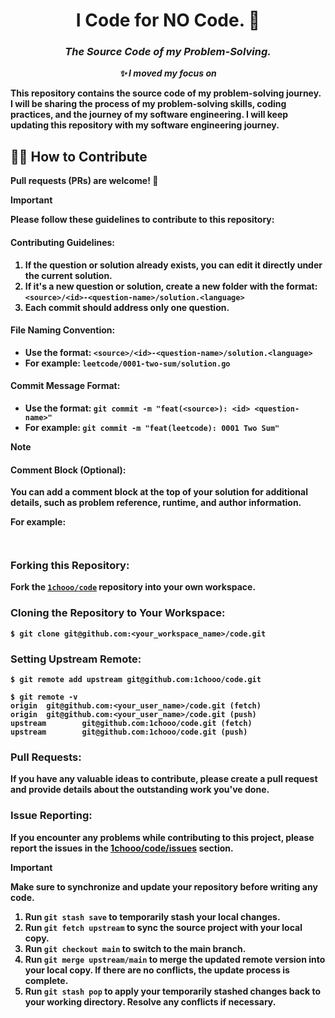 <h1 align="center">
    I Code for NO Code. 🚀
</h1>

<h3 align="center">
    <b><i>The Source Code of my Problem-Solving.</i></b>
</h3>

<p align="center">
    <i><b>✨ I moved my focus on </i>
    <br />
</p>


This repository contains the source code of my problem-solving journey. I will be sharing the process of my problem-solving skills, coding practices, and the journey of my software engineering. I will keep updating this repository with my software engineering journey.

## 💪🏻 How to Contribute

**Pull requests (PRs) are welcome! 🎉**

> [!IMPORTANT]
> 
> Please follow these guidelines to contribute to this repository:
>
> #### Contributing Guidelines:
> 
> 1. If the question or solution **already exists**, you can edit it directly under the current solution.
> 2. If it's a new question or solution, create a new folder with the format: `<source>/<id>-<question-name>/solution.<language>`
> 3. Each commit should address only one question.
> 
> #### File Naming Convention:
> 
> - Use the format: `<source>/<id>-<question-name>/solution.<language>`
> - For example: `leetcode/0001-two-sum/solution.go`
> 
> #### Commit Message Format:
> 
> - Use the format: `git commit -m "feat(<source>): <id> <question-name>"`
> - For example: `git commit -m "feat(leetcode): 0001 Two Sum"`

> [!NOTE]
> 
> #### Comment Block (Optional):
> 
> You can add a comment block at the top of your solution for additional details, such as problem reference, runtime, and author information.
>
> For example:
> 
> ```cpp

> ```

### Forking this Repository:

Fork the [`1chooo/code`](https://github.com/leodev007/code) repository into your own workspace.

### Cloning the Repository to Your Workspace:

```shell
$ git clone git@github.com:<your_workspace_name>/code.git
```

### Setting Upstream Remote:

```shell
$ git remote add upstream git@github.com:1chooo/code.git

$ git remote -v
origin  git@github.com:<your_user_name>/code.git (fetch)
origin  git@github.com:<your_user_name>/code.git (push)
upstream        git@github.com:1chooo/code.git (fetch)
upstream        git@github.com:1chooo/code.git (push)
```

### Pull Requests:

If you have any valuable ideas to contribute, please create a pull request and provide details about the outstanding work you've done.

### Issue Reporting:

If you encounter any problems while contributing to this project, please report the issues in the [1chooo/code/issues](https://github.com/leodev007/code/issues) section.

> [!IMPORTANT]  
> **Make sure to synchronize and update your repository before writing any code.**
> 
> 1. Run `git stash save` to temporarily stash your local changes.
> 2. Run `git fetch upstream` to sync the source project with your local copy.
> 3. Run `git checkout main` to switch to the main branch.
> 4. Run `git merge upstream/main` to merge the updated remote version into your local copy. If there are no conflicts, the update process is complete.
> 5. Run `git stash pop` to apply your temporarily stashed changes back to your working directory. Resolve any conflicts if necessary.



